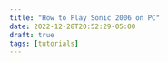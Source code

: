 ```yaml
---
title: "How to Play Sonic 2006 on PC"
date: 2022-12-28T20:52:29-05:00
draft: true
tags: [tutorials]
---
```


